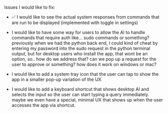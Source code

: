 Issues I would like to fix:

- ✅ I would like to see the actual system responses from commands that are run to be displayed (implemented with toggle in settings)

- I would like to have some way for users to allow the AI to handle commands that require auth like... sudo commands or something? previously when we had the python back end, I could kind of cheat by entering my password into the sudo request in the python terminal output, but for desktop users who install the app, that wont be an option, so.. how do we address that? can we pop up a request for the user to approve or something? how does it work on windows or mac?

- I would like to add a system tray icon that the user can tap to show the app in a smaller pop-up variation of the UX

- I would like to add a keyboard shortcut that shows desktop AI and selects the input so the user can start typing a query immediately. maybe we even have a special, minimal UX that shows up when the user accesses the app via shortcut.